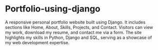 # Portfolio-using-django
A responsive personal portfolio website built using Django. It includes sections like Home, About, Skills, Projects, and Contact. Visitors can view my work, download my resume, and contact me via a form. The site highlights my skills in Python, Django and SQL, serving as a showcase of my web development expertise.
